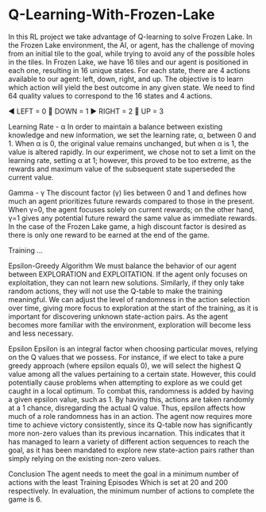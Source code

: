 # Q-Learning-With-Frozen-Lake
In this RL project we take advantage of Q-learning to solve Frozen Lake. 
In the Frozen Lake environment, the AI, or agent, has the challenge of moving from an initial tile to the goal, while trying to avoid any of the possible holes in the tiles. In Frozen Lake, we have 16 tiles and our agent is positioned in each one, resulting in 16 unique states. For each state, there are 4 actions available to our agent: left, down, right, and up. The objective is to learn which action will yield the best outcome in any given state. We need to find 64 quality values to correspond to the 16 states and 4 actions.

◀️ LEFT = 0
🔽 DOWN = 1
▶️ RIGHT = 2
🔼 UP = 3


Learning Rate - α
In order to maintain a balance between existing knowledge and new information, we set the learning rate, α, between 0 and 1. When α is 0, the original value remains unchanged, but when α is 1, the value is altered rapidly. In our experiment, we chose not to set a limit on the learning rate, setting α at 1; however, this proved to be too extreme, as the rewards and maximum value of the subsequent state superseded the current value.

Gamma - γ
The discount factor (γ) lies between 0 and 1 and defines how much an agent prioritizes future rewards compared to those in the present. When γ=0, the agent focuses solely on current rewards; on the other hand, γ=1 gives any potential future reward the same value as immediate rewards. In the case of the Frozen Lake game, a high discount factor is desired as there is only one reward to be earned at the end of the game.


Training ...


Epsilon-Greedy Algorithm
We must balance the behavior of our agent between EXPLORATION and EXPLOITATION. If the agent only focuses on exploitation, they can not learn new solutions. Similarly, if they only take random actions, they will not use the Q-table to make the training meaningful. We can adjust the level of randomness in the action selection over time, giving more focus to exploration at the start of the training, as it is important for discovering unknown state-action pairs. As the agent becomes more familiar with the environment, exploration will become less and less necessary.

Epsilon
Epsilon is an integral factor when choosing particular moves, relying on the Q values that we possess. For instance, if we elect to take a pure greedy approach (where epsilon equals 0), we will select the highest Q value among all the values pertaining to a certain state. However, this could potentially cause problems when attempting to explore as we could get caught in a local optimum. To combat this, randomness is added by having a given epsilon value, such as 1. By having this, actions are taken randomly at a 1 chance, disregarding the actual Q value. Thus, epsilon affects how much of a role randomness has in an action.
The agent now requires more time to achieve victory consistently, since its Q-table now has significantly more non-zero values than its previous incarnation. This indicates that it has managed to learn a variety of different action sequences to reach the goal, as it has been mandated to explore new state-action pairs rather than simply relying on the existing non-zero values.


Conclusion
The agent needs to meet the goal in a minimum number of actions with the least Training Episodes Which is set at 20 and 200 respectively. In evaluation, the minimum number of actions to complete the game is 6. 
